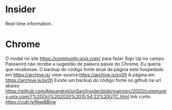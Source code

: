 # Insider
Real-time information.
# Chrome
O modal no site https://community.unix.com/
para fazer Sign Up no campo Password
não recebe a sugestão de palavra passe do Chrome.
Eu queria que recebesse.
O backup do código fonte atual da página
está hospedado em https://archive.is/
view-source:https://archive.is/sv0fj
A página em https://archive.is/sv0fj
Existe um backup do código fonte no github
na url abaixo
https://github.com/AlexandroGonSan/Insider/blob/main/src/2020/community.unix.com/7%20Oct%202020%2015:54:22%20UTC.html
link curto: https://cutt.ly/NgeBByw
